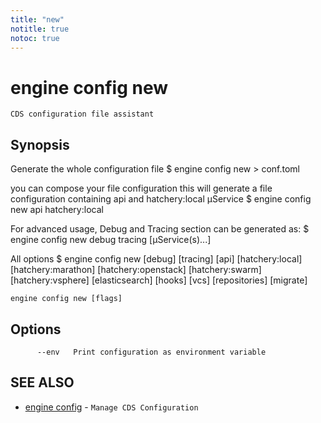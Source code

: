 ```yaml
---
title: "new"
notitle: true
notoc: true
---
```

# engine config new

`CDS configuration file assistant`

## Synopsis


Generate the whole configuration file
	$ engine config new > conf.toml

you can compose your file configuration
this will generate a file configuration containing
api and hatchery:local µService
	$ engine config new api hatchery:local

For advanced usage, Debug and Tracing section can be generated as:
	$ engine config new debug tracing [µService(s)...]

All options
	$ engine config new [debug] [tracing] [api] [hatchery:local] [hatchery:marathon] [hatchery:openstack] [hatchery:swarm] [hatchery:vsphere] [elasticsearch] [hooks] [vcs] [repositories] [migrate]



```
engine config new [flags]
```

## Options

```
      --env   Print configuration as environment variable
```

## SEE ALSO

* [engine config](/docs/components/engine/config/)	 - `Manage CDS Configuration`

